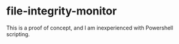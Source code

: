 # file-integrity-monitor
This is a proof of concept, and I am inexperienced with Powershell scripting. 
